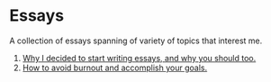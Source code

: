 # Essays

A collection of essays spanning of variety of topics that interest me.

1. [Why I decided to start writing essays, and why you should too.](https://github.com/ajgreenwell/Essays/tree/main/1.why-i-started-writing-essays#readme)
2. [How to avoid burnout and accomplish your goals.](https://github.com/ajgreenwell/Essays/tree/main/2.how-to-avoid-burnout#readme)
